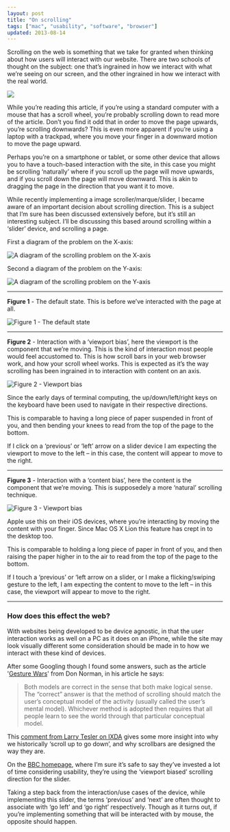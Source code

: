 ```yaml
---
layout: post
title: "On scrolling"
tags: ["mac", "usability", "software", "browser"]
updated: 2013-08-14
---
```

Scrolling on the web is something that we take for granted when thinking about how users will interact with our website. There are two schools of thought on the subject: one that’s ingrained in how we interact with what we’re seeing on our screen, and the other ingrained in how we interact with the real world.

<!-- more -->

![](http://uk.omg.li/QpXf/Image%202013.08.14%2016%3A09%3A33.jpeg)

While you’re reading this article, if you’re using a standard computer with a mouse that has a scroll wheel, you’re probably scrolling down to read more of the article. Don’t you find it odd that in order to move the page upwards, you’re scrolling downwards? This is even more apparent if you’re using a laptop with a trackpad, where you move your finger in a downward motion to move the page upward.

Perhaps you’re on a smartphone or tablet, or some other device that allows you to have a touch-based interaction with the site, in this case you might be scrolling ‘naturally’ where if you scroll up the page will move upwards, and if you scroll down the page will move downward. This is akin to dragging the page in the direction that you want it to move.

While recently implementing a image scroller/marque/slider, I became aware of an important decision about scrolling direction. This is a subject that I’m sure has been discussed extensively before, but it’s still an interesting subject. I’ll be discussing this based around scrolling within a ‘slider’ device, and scrolling a page.

First a diagram of the problem on the X-axis:

![A diagram of the scrolling problem on the X-axis](http://uk.omg.li/Qp3O/Image%202013.08.14%2016%3A03%3A57.png)

Second a diagram of the problem on the Y-axis:

![A diagram of the scrolling problem on the Y-axis](http://uk.omg.li/QolK/Image%202013.08.14%2016%3A04%3A26.png)

---

**Figure 1** - The default state. This is before we’ve interacted with the page at all.

![Figure 1 - The default state](http://uk.omg.li/Qoyk/Image%202013.08.14%2016%3A05%3A25.png)

---

**Figure 2** - Interaction with a ‘viewport bias’, here the viewport is the component that we’re moving. This is the kind of interaction most people would feel accustomed to. This is how scroll bars in your web browser work, and how your scroll wheel works. This is expected as it’s the way scrolling has been ingrained in to interaction with content on an axis.

![Figure 2 - Viewport bias](http://uk.omg.li/QoyT/Image%202013.08.14%2016%3A06%3A09.png)

Since the early days of terminal computing, the up/down/left/right keys on the keyboard have been used to navigate in their respective directions.

This is comparable to having a long piece of paper suspended in front of you, and then bending your knees to read from the top of the page to the bottom.

If I click on a ‘previous’ or ‘left’ arrow on a slider device I am expecting the viewport to move to the left – in this case, the content will appear to move to the right.

---

**Figure 3** - Interaction with a ‘content bias’, here the content is the component that we’re moving. This is supposedely a more ‘natural’ scrolling technique.

![Figure 3 - Viewport bias](http://uk.omg.li/QoZn/Image%202013.08.14%2016%3A07%3A20.png)

Apple use this on their iOS devices, where you’re interacting by moving the content with your finger. Since Mac OS X Lion this feature has crept in to the desktop too.

This is comparable to holding a long piece of paper in front of you, and then raising the paper higher in to the air to read from the top of the page to the bottom.

If I touch a ‘previous’ or ‘left arrow on a slider, or I make a flicking/swiping gesture to the left, I am expecting the content to move to the left – in this case, the viewport will appear to move to the right.

---

### How does this effect the web?

With websites being developed to be device agnostic, in that the user interaction works as well on a PC as it does on an iPhone, while the site may look visually different some consideration should be made in to how we interact with these kind of devices.

After some Googling though I found some answers, such as the article '[Gesture Wars](http://www.core77.com/blog/columns/gesture_wars_20272.asp)' from Don Norman, in his article he says:

> Both models are correct in the sense that both make logical sense. The “correct” answer is that the method of scrolling should match the user’s conceptual model of the activity (usually called the user’s mental model). Whichever method is adopted then requires that all people learn to see the world through that particular conceptual model.

This [comment from Larry Tesler on IXDA](http://www.ixda.org/node/30565#comment-82659) gives some more insight into why we historically ‘scroll up to go down’, and why scrollbars are designed the way they are.

On the [BBC homepage](http://bbc.co.uk/), where I’m sure it’s safe to say they’ve invested a lot of time considering usability, they’re using the ‘viewport biased’ scrolling direction for the slider.

Taking a step back from the interaction/use cases of the device, while implementing this slider, the terms ‘previous’ and ‘next’ are often thought to associate with ‘go left’ and ‘go right’ respectively. Though as it turns out, if you’re implementing something that will be interacted with by mouse, the opposite should happen.
